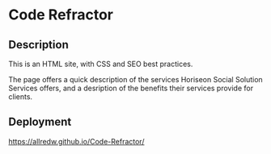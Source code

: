 # Code Refractor
## Description
 This is an HTML site, with CSS and SEO best practices.

 The page offers a quick description of the services Horiseon Social Solution Services offers, and a desription of the benefits their services provide for clients.

## Deployment
https://allredw.github.io/Code-Refractor/

